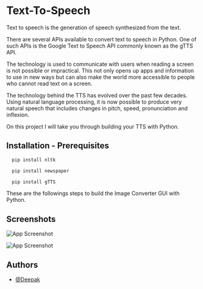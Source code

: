
# Text-To-Speech

Text to speech is the generation of speech synthesized from the text.

There are several APIs available to convert text to speech in Python. One of such APIs is the Google Text to Speech API commonly known as the gTTS API.

The technology is used to communicate with users when reading a screen is not possible or impractical. This not only opens up apps and information to use in new ways but can also make the world more accessible to people who cannot read text on a screen.


The technology behind the TTS has evolved over the past few decades. Using natural language processing, it is now possible to produce very natural speech that includes changes in pitch, speed, pronunciation and inflexion. 

On this project I will take you through building your TTS with Python.


## Installation - Prerequisites


```bash
  pip install nltk

```
```bash
  pip install newspaper
```
```bash
  pip install gTTS
```

These are the followings steps to build the Image Converter GUI with Python.
  
## Screenshots

![App Screenshot](https://github.com/Deepak-ODRDLabs/Text-To-Speech/blob/main/Running%20screenshot/Screenshot%202022-12-14%20091320.png)


![App Screenshot](https://github.com/Deepak-ODRDLabs/Text-To-Speech/blob/main/Running%20screenshot/Screenshot%202022-12-14%20091414.png)

## Authors

- [@Deepak](https://github.com/Deepak-ODRDLabs)

